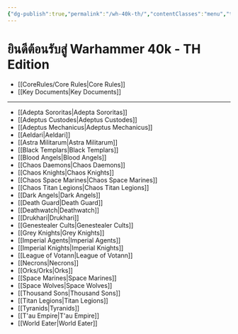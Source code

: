 ```yaml
---
{"dg-publish":true,"permalink":"/wh-40k-th/","contentClasses":"menu","tags":["gardenEntry"],"dgEnableSearch":true,"created":"2023-12-11T00:53:45.071+07:00","updated":"2023-12-13T15:17:26.888+07:00"}
---
```



# ยินดีต้อนรับสู่ Warhammer 40k - TH Edition

- [[CoreRules/Core Rules\|Core Rules]]
- [[Key Documents\|Key Documents]]

***

- [[Adepta Sororitas\|Adepta Sororitas]]
- [[Adeptus Custodes\|Adeptus Custodes]]
- [[Adeptus Mechanicus\|Adeptus Mechanicus]]
- [[Aeldari\|Aeldari]]
- [[Astra Militarum\|Astra Militarum]]
- [[Black Templars\|Black Templars]]
- [[Blood Angels\|Blood Angels]]
- [[Chaos Daemons\|Chaos Daemons]]
- [[Chaos Knights\|Chaos Knights]]
- [[Chaos Space Marines\|Chaos Space Marines]]
- [[Chaos Titan Legions\|Chaos Titan Legions]]
- [[Dark Angels\|Dark Angels]]
- [[Death Guard\|Death Guard]]
- [[Deathwatch\|Deathwatch]]
- [[Drukhari\|Drukhari]]
- [[Genestealer Cults\|Genestealer Cults]]
- [[Grey Knights\|Grey Knights]]
- [[Imperial Agents\|Imperial Agents]]
- [[Imperial Knights\|Imperial Knights]]
- [[League of Votann\|League of Votann]]
- [[Necrons\|Necrons]]
- [[Orks/Orks\|Orks]]
- [[Space Marines\|Space Marines]]
- [[Space Wolves\|Space Wolves]]
- [[Thousand Sons\|Thousand Sons]]
- [[Titan Legions\|Titan Legions]]
- [[Tyranids\|Tyranids]]
- [[T'au Empire\|T'au Empire]]
- [[World Eater\|World Eater]]